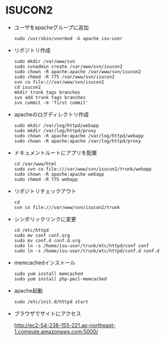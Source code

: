 # ISUCON2

- ユーザをapacheグループに追加 

    ```
    sudo /usr/sbin/usermod -G apache isu-user
    ```

- リポジトリ作成

    ```
    sudo mkdir /var/www/svn
    sudo svnadmin create /var/www/svn/isucon2
    sudo chown -R apache:apache /var/www/svn/isucon2
    sudo chmod -R 775 /var/www/svn/isucon2
    svn co file:///var/www/svn/isucon2
    cd isucon2
    mkdir trunk tags branches
    svn add trunk tags branches
    svn commit -m 'first commit'
    ```

- apacheのログディレクトリ作成

    ```
    sudo mkdir /var/log/httpd/webapp
    sudo mkdir /var/log/httpd/proxy
    sudo chown -R apache:apache /var/log/httpd/webapp
    sudo chown -R apache:apache /var/log/httpd/proxy
    ```

- ドキュメントルートにアプリを配置

    ```
    cd /var/www/html
    sudo svn co file:///var/www/svn/isucon2/trunk/webapp
    sudo chown -R apache:apache webapp
    sudo chmod -R 775 webapp
    ```

- リポジトリチェックアウト

    ```
    cd
    svn co file:///var/www/svn/isucon2/trunk
    ```

- シンボリックリンクに変更

    ```
    cd /etc/httpd
    sudo mv conf conf.org
    sudo mv conf.d conf.d.org
    sudo ln -s /home/isu-user/trunk/etc/httpd/conf conf
    sudo ln -s /home/isu-user/trunk/etc/httpd/conf.d conf.d
    ```

- memcachedインストール

    ```
    sudo yum install memcached 
    sudo yum install php-pecl-memcached
    ```

- apache起動

    ```
    sudo /etc/init.d/httpd start
    ```

- ブラウザでサイトにアクセス

    http://ec2-54-238-155-221.ap-northeast-1.compute.amazonaws.com:5000/
